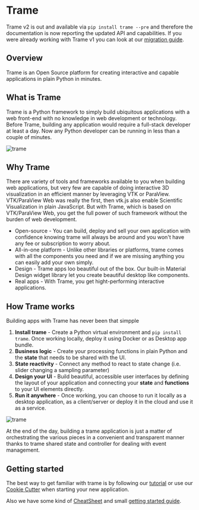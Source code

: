 # Trame

Trame v2 is out and available via `pip install trame --pre` and therefore the documentation is now reporting the updated API and capabilities. If you were already working with Trame v1 you can look at our [migration guide](./trame_v2_migration.html).

## Overview

Trame is an Open Source platform for creating interactive and capable applications in plain Python in minutes.

## What is Trame

Trame is a Python framework to simply build ubiquitous applications with a web front-end with no knowledge in web development or technology. Before Trame, building any application would require a full-stack developer at least a day. Now any Python developer can be running in less than a couple of minutes.

![trame](/trame/images/tutorial-carotid.jpg)


## Why Trame

There are variety of tools and frameworks available to you when building web applications, but very few are capable of doing interactive 3D visualization in an efficient manner by leveraging VTK or ParaView. VTK/ParaView Web was really the first, then vtk.js also enable Scientific Visualization in plain JavaScript. But with Trame, which is based on VTK/ParaView Web, you get the full power of such framework without the burden of web development.

* Open-source - You can build, deploy and sell your own application with confidence knowing trame will always be around and you won't have any fee or subscription to worry about.
* All-in-one platform - Unlike other libraries or platforms, trame comes with all the components you need and if we are missing anything you can easily add your own simply.
* Design - Trame apps loo beautiful out of the box. Our built-in Material Design widget library let you create beautiful desktop like components.
* Real apps - With Trame, you get hight-performing interactive applications.

## How Trame works

Building apps with Trame has never been that simpple

1. **Install trame** - Create a Python virtual environment and `pip install trame`. Once working locally, deploy it using Docker or as Desktop app bundle.
2. **Business logic** - Create your processing functions in plain Python and the **state** that needs to be shared with the UI.
3. **State reactivity** - Connect any method to react to state change (i.e. slider changing a sampling parameter)
4. **Design your UI** - Build beautiful, accessible user interfaces by defining the layout of your application and connecting your **state** and **functions** to your UI elements directly.
5. **Run it anywhere** - Once working, you can choose to run it locally as a desktop application, as a client/server or deploy it in the cloud and use it as a service.

![trame](/trame/images/trame-architecture.jpg)

At the end of the day, building a trame application is just a matter of orchestrating the various pieces in a convenient and transparent manner thanks to trame shared state and controller for dealing with event management.

## Getting started

The best way to get familiar with trame is by following our [tutorial](https://kitware.github.io/trame/docs/tutorial.html) or use our [Cookie Cutter](https://github.com/Kitware/trame-cookiecutter) when starting your new application.

Also we have some kind of [CheatSheet](./cheatsheet.html) and small [getting started guide](./getting_started.html).
